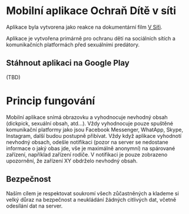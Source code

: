 # Mobilní aplikace Ochraň Dítě v síti

Aplikace byla vytvorena jako reakce na dokumentární film [V Síťi](https://www.csfd.cz/film/720753-v-siti/prehled/).

Aplikace je vytvořena primárně pro ochranu dětí na sociálních sítích a komunikačních platformách před sexuálními predátory.

## Stáhnout aplikaci na Google Play
(TBD)


# Princip fungování
Mobilní aplikace snímá obrazovku a vyhodnocuje nevhodný obsah (dickpick, sexuální obsah, atd...). Vždy vyhodnocuje pouze spuštěné komunikační platformy jako jsou Facebook Messenger, WhatApp, Skype, Instagram, další budou postupně přibívat.
Vždy když aplikace vyhodnotí nevhodný obsach, odešle notifikaci (pozor na server se nedostane informace o jaký obas jde, vše je maximálně anonymní) na spárované zařízení, například zařízení rodiče. V notifikaci je pouze zobrazeno upozornění, že zařízení XY obdrželo nevhodný obsah.

## Bezpečnost
Naším cílem je respektovat soukromí všech zůčastněných a klademe si velký důraz na bezpečnost a neukládání žádných citlivých dat, včetně odesílání dat na server.
